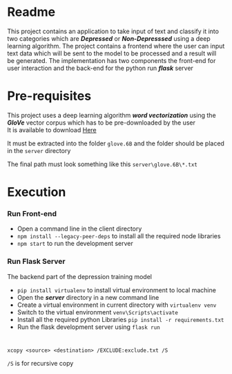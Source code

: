 # Readme

This project contains an application to take input of text and classify it into two categories which are ___Depressed___ or ___Non-Depresssed___ using a deep learning algorithm. The project contains a frontend where the user can input text data which will be sent to the model to be processed and a result will be generated. The implementation has two components the front-end for user interaction and the back-end for the python run ___flask___ server

# Pre-requisites

This project uses a deep learning algorithm ___word vectorization___ using the ___GloVe___ vector corpus which has to be pre-downloaded by the user  
It is available to download [Here](https://nlp.stanford.edu/data/glove.6B.zip)

It must be extracted into the folder `glove.6B` and the folder should be placed in the `server` directory

The final path must look something like this `server\glove.6B\*.txt`

# Execution

### Run Front-end

- Open a command line in the client directory  
- `npm install --legacy-peer-deps` to install all the required node libraries  
- `npm start` to run the development server 

### Run Flask Server

The backend part of the depression training model

- `pip install virtualenv` to install virtual environment to local machine
- Open the ___server___ directory in a new command line 
- Create a virtual environment in current directory with `virtualenv venv`
- Switch to the virtual environment `venv\Scripts\activate`
- Install all the required python Libraries `pip install -r requirements.txt`
- Run the flask development server using `flask run`

#

`xcopy <source> <destination> /EXCLUDE:exclude.txt /S`

`/S` is for recursive copy
